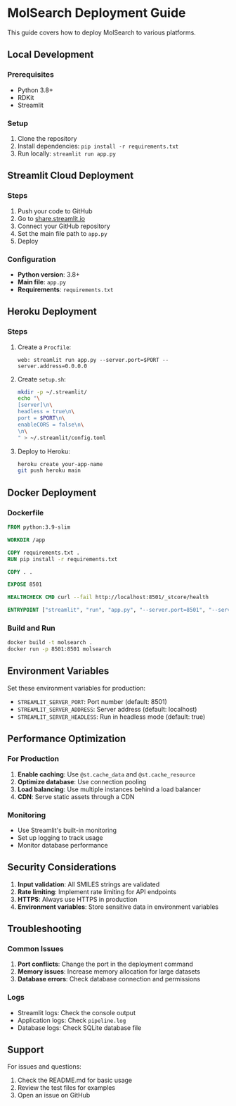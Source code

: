 # MolSearch Deployment Guide

This guide covers how to deploy MolSearch to various platforms.

## Local Development

### Prerequisites
- Python 3.8+
- RDKit
- Streamlit

### Setup
1. Clone the repository
2. Install dependencies: `pip install -r requirements.txt`
3. Run locally: `streamlit run app.py`

## Streamlit Cloud Deployment

### Steps
1. Push your code to GitHub
2. Go to [share.streamlit.io](https://share.streamlit.io)
3. Connect your GitHub repository
4. Set the main file path to `app.py`
5. Deploy

### Configuration
- **Python version**: 3.8+
- **Main file**: `app.py`
- **Requirements**: `requirements.txt`

## Heroku Deployment

### Steps
1. Create a `Procfile`:
   ```
   web: streamlit run app.py --server.port=$PORT --server.address=0.0.0.0
   ```

2. Create `setup.sh`:
   ```bash
   mkdir -p ~/.streamlit/
   echo "\
   [server]\n\
   headless = true\n\
   port = $PORT\n\
   enableCORS = false\n\
   \n\
   " > ~/.streamlit/config.toml
   ```

3. Deploy to Heroku:
   ```bash
   heroku create your-app-name
   git push heroku main
   ```

## Docker Deployment

### Dockerfile
```dockerfile
FROM python:3.9-slim

WORKDIR /app

COPY requirements.txt .
RUN pip install -r requirements.txt

COPY . .

EXPOSE 8501

HEALTHCHECK CMD curl --fail http://localhost:8501/_stcore/health

ENTRYPOINT ["streamlit", "run", "app.py", "--server.port=8501", "--server.address=0.0.0.0"]
```

### Build and Run
```bash
docker build -t molsearch .
docker run -p 8501:8501 molsearch
```

## Environment Variables

Set these environment variables for production:

- `STREAMLIT_SERVER_PORT`: Port number (default: 8501)
- `STREAMLIT_SERVER_ADDRESS`: Server address (default: localhost)
- `STREAMLIT_SERVER_HEADLESS`: Run in headless mode (default: true)

## Performance Optimization

### For Production
1. **Enable caching**: Use `@st.cache_data` and `@st.cache_resource`
2. **Optimize database**: Use connection pooling
3. **Load balancing**: Use multiple instances behind a load balancer
4. **CDN**: Serve static assets through a CDN

### Monitoring
- Use Streamlit's built-in monitoring
- Set up logging to track usage
- Monitor database performance

## Security Considerations

1. **Input validation**: All SMILES strings are validated
2. **Rate limiting**: Implement rate limiting for API endpoints
3. **HTTPS**: Always use HTTPS in production
4. **Environment variables**: Store sensitive data in environment variables

## Troubleshooting

### Common Issues
1. **Port conflicts**: Change the port in the deployment command
2. **Memory issues**: Increase memory allocation for large datasets
3. **Database errors**: Check database connection and permissions

### Logs
- Streamlit logs: Check the console output
- Application logs: Check `pipeline.log`
- Database logs: Check SQLite database file

## Support

For issues and questions:
1. Check the README.md for basic usage
2. Review the test files for examples
3. Open an issue on GitHub 